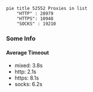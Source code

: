 
```mermaid
pie title 52552 Proxies in list
    "HTTP" : 28979
    "HTTPS": 10948
    "SOCKS" : 19210
```

### Some Info
#### Average Timeout

- mixed: 3.8s
- http: 2.1s
- https: 8.1s
- socks: 6.2s